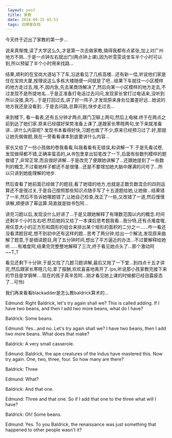 ```yaml
---
 layout: post
 title: 家教
 date: 2018-09-15 03:51
 tags: 旧博客存档
---
```

今天终于迈出了家教的第一步...



说来真惭愧,读了大学这么久,才是第一次去做家教,搞得我都有点紧张,加上对广州地方不熟...于是一点钟左右就出门(两点钟上课),因为听雯雯说坐车半个小时可以到,所以预留了半个小时用来找路...



结果,顺利的在宝岗大道站下了车,沿途看见了几栋高楼...还有新一佳,听说他们家是住在宝岗大厦,按理说这么多栋大楼随便一间就是了吧...结果下车就往一小区模样的地方走过去,哦,不,因内急,先去某商场解决了,然后向某一小区模样的地方走去,不过发现不是所提地名...于是正准备打电话过去问问,发现家长曾打过电话来,没听到所以没接,真巧...于是打回过去,讲了好一阵子,才发现原来身处位置差好远...她说的地方我还是没看到...于是去问路,总算问到,快步走过去...



来到楼下,
看一看表,还有五分钟才两点,跟门卫聊上两句,然后上电梯.终于在两点之前到达了她们家.原来已经摆好架势准备上课了,遂跟家长寒暄两句,坐下来就准备讲...讲什么内容呢?
发现书本看得好快,习题也做了不少,原来已经预习过了.好,那就让她先做做题,我在一旁看看课本到底要讲什么内容...



家长又给了一份小孩做的卷我看看,叫我看看有无错误,和讲解一下.于是先看试卷,发现做得都不错,正确率蛮高的,从书包里拿出铅笔改了一下,后面有些数列模样的题做错了,非常正常,而且很好讲解...于是改完了便跟她讲解了...还跟她提到了一些数列的概念,不过看她样子都还不是很懂...还是不要增加她大脑中爆满的问号了...所以只讲到她能理解的地步.



然后查看了她前面已经做了的题目,看了她错的地方,也就是正数负数混合的四则运算还不是很过关,于是自己按照那些知识点随手写了十五道题给她,让她做...结果错了一半,然后不告诉她哪题错了,让她自己检查,改正了一些,又改错了一道,然后慢慢讲解,顺便讲了幂运算.简直就是抛书包阿...



讲完习题以后,发现没什么好讲了...于是又跟她解释了有理数范围以内的概念.时间还剩半个小时左右吧.然后她妈又给了一本课后思考题我看...我分特,还有点难度喔,用任意大小的正方形和圆形的组合来排出某个矩形的面积的二分之一......咋一看还没看清题目呢,想不到初中还有这样的题...思考了两分钟,给出一个解法,发现原来曲解了题意,于是细读题目,用了五分钟时间,想出了平方逼近的办法...不过要解释给她听......有难度阿,结果完完整整地解释了三次,终于看见她点头了...那个激动阿~~T_T



看见还剩下十分钟,于是又找了几题习题讲解,最后又拖了一下堂...到四点十五才讲完,然后跟家长寒暄几句,拿了报酬,欢欢喜喜地离开了.(ps,听说那小孩家教完接下来的节目是学钢琴....现在的孩子真辛苦阿...刚才看见她上课的时候都已经目露疲态了...可怜)



我们再来看看blackadder是怎么教baldrick算术的...

Edmund: Right Baldrick, let's try again shall we? This is called adding. If I
have two beans, and then I add two more beans, what do I have?

Baldrick: Some beans.

Edmund: Yes...and no. Let's try again shall we? I have two beans, then I add
two more beans. What does that make?

Baldrick: A very small casserole.

Edmund: Baldrick, the ape creatures of the Indus have mastered this. Now try
again. One, two, three, four. So how many are there?

Baldrick: Three

Edmund: What?

Baldrick: And that one.

Edmund: Three and that one. So if I add that one to the three what will I
have?

Baldrick: Oh! Some beans.

Edmund: Yes. To you Baldrick, the renaissance was just something that happened
to other people wasn't it?

